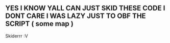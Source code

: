 ## YES I KNOW YALL CAN JUST SKID THESE CODE I DONT CARE I WAS LAZY JUST TO OBF THE SCRIPT ( some map )
Skiderrr :V
